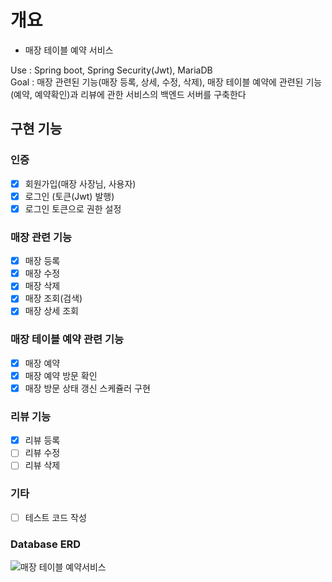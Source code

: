 # 개요
* 매장 테이블 예약 서비스

Use : Spring boot, Spring Security(Jwt), MariaDB <br/>
Goal : 매장 관련된 기능(매장 등록, 상세, 수정, 삭제), 매장 테이블 예약에 관련된 기능(예약, 예약확인)과 리뷰에 관한 서비스의 백엔드 서버를 구축한다

## 구현 기능

### 인증
- [x] 회원가입(매장 사장님, 사용자)
- [x] 로그인 (토큰(Jwt) 발행)
- [x] 로그인 토큰으로 권한 설정 
### 매장 관련 기능
- [x] 매장 등록
- [x] 매장 수정
- [x] 매장 삭제
- [x] 매장 조회(검색)
- [x] 매장 상세 조회
### 매장 테이블 예약 관련 기능
- [x] 매장 예약
- [x] 매장 예약 방문 확인
- [x] 매장 방문 상태 갱신 스케쥴러 구현
### 리뷰 기능
- [x] 리뷰 등록
- [ ] 리뷰 수정
- [ ] 리뷰 삭제 

### 기타
- [ ] 테스트 코드 작성

### Database ERD
![매장 테이블 예약서비스](https://github.com/Leegeonmin/StoreReservation/assets/74194550/2660a730-c75e-4779-bf96-0bc50e9d161e)


      

